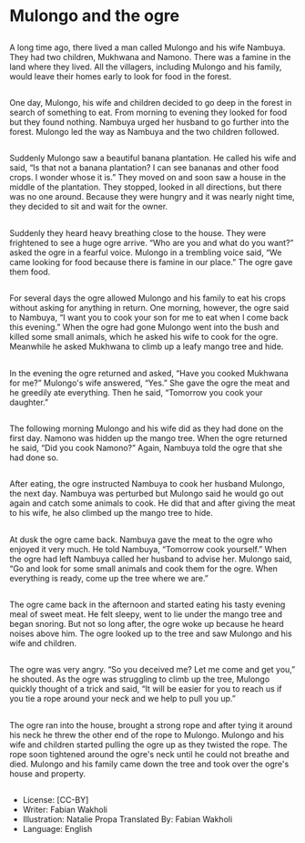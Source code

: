 # Mulongo and the ogre

##
A long time ago, there lived a man
called Mulongo and his wife
Nambuya. They had two children,
Mukhwana and Namono. There was
a famine in the land where they
lived. All the villagers, including
Mulongo and his family, would leave
their homes early to look for food in
the forest.

##
One day, Mulongo, his wife and
children decided to go deep in the
forest in search of something to eat.
From morning to evening they
looked for food but they found
nothing. Nambuya urged her
husband to go further into the
forest. Mulongo led the way as
Nambuya and the two children
followed.

##
Suddenly Mulongo saw a beautiful
banana plantation. He called his
wife and said, “Is that not a banana
plantation? I can see bananas and
other food crops. I wonder whose it
is.” They moved on and soon saw a
house in the middle of the
plantation. They stopped, looked in
all directions, but there was no one
around. Because they were hungry
and it was nearly night time, they
decided to sit and wait for the
owner.

##
Suddenly they heard heavy
breathing close to the house. They
were frightened to see a huge ogre
arrive. “Who are you and what do
you want?” asked the ogre in a
fearful voice. Mulongo in a
trembling voice said, “We came
looking for food because there is
famine in our place.” The ogre gave
them food.

##
For several days the ogre allowed
Mulongo and his family to eat his
crops without asking for anything in
return. One morning, however, the
ogre said to Nambuya, “I want you
to cook your son for me to eat when
I come back this evening.” When
the ogre had gone Mulongo went
into the bush and killed some small
animals, which he asked his wife to
cook for the ogre. Meanwhile he
asked Mukhwana to climb up a leafy
mango tree and hide.

##
In the evening the ogre returned
and asked, “Have you cooked
Mukhwana for me?” Mulongo's wife
answered, “Yes.” She gave the ogre
the meat and he greedily ate
everything. Then he said,
“Tomorrow you cook your
daughter.”

##
The following morning Mulongo and
his wife did as they had done on the
first day. Namono was hidden up
the mango tree. When the ogre
returned he said, “Did you cook
Namono?” Again, Nambuya told the
ogre that she had done so.

##
After eating, the ogre instructed
Nambuya to cook her husband
Mulongo, the next day. Nambuya
was perturbed but Mulongo said he
would go out again and catch some
animals to cook. He did that and
after giving the meat to his wife, he
also climbed up the mango tree to
hide.

##
At dusk the ogre came back.
Nambuya gave the meat to the
ogre who enjoyed it very much. He
told Nambuya, “Tomorrow cook
yourself.” When the ogre had left
Nambuya called her husband to
advise her. Mulongo said, “Go and
look for some small animals and
cook them for the ogre. When
everything is ready, come up the
tree where we are.”

##
The ogre came back in the
afternoon and started eating his
tasty evening meal of sweet meat.
He felt sleepy, went to lie under the
mango tree and began snoring. But
not so long after, the ogre woke up
because he heard noises above
him. The ogre looked up to the tree
and saw Mulongo and his wife and
children.

##
The ogre was very angry. “So you
deceived me? Let me come and get
you,” he shouted.
As the ogre was struggling to climb
up the tree, Mulongo quickly
thought of a trick and said, “It will
be easier for you to reach us if you
tie a rope around your neck and we
help to pull you up.”

##
The ogre ran into the house,
brought a strong rope and after
tying it around his neck he threw
the other end of the rope to
Mulongo. Mulongo and his wife and
children started pulling the ogre up
as they twisted the rope. The rope
soon tightened around the ogre's
neck until he could not breathe and
died. Mulongo and his family came
down the tree and took over the
ogre's house and property.

##
* License: [CC-BY]
* Writer: Fabian Wakholi
* Illustration: Natalie Propa
Translated By: Fabian Wakholi
* Language: English

